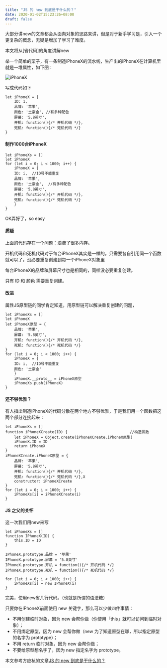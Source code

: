 ```yaml
---
title: "JS 的 new 到底是干什么的？"
date: 2020-01-02T15:23:26+08:00
draft: false
---
```



大部分讲new的文章都会从面向对象的思路来讲，但是对于新手学习是，引入一个更复杂的概念，无疑是增加了学习了难度。

本文将从[省代码]的角度讲解new

举一个简单的栗子，有一条制造iPhoneX的流水线，生产出的iPhoneX在计算机里就是一堆属性，如下图：

![iPhoneX](/images/iPhoneX.png)

写成代码如下

```
let iPhoneX = {
    ID: 1,
    品牌: '苹果',
    颜色: '土豪金', //有多种配色
    屏幕: '5.8英寸',
    开机: function(){/* 开机代码 */},
    死机: function(){/* 死机代码 */}
}
```

#### 制作1000台iPhoneX

```
let iPhoneXs = []
let iPhoneX 
for (let i = 0; i < 1000; i++) {
    iPhoneX = {
    ID: i,  //ID号不能重复
    品牌: '苹果',
    颜色: '土豪金',  //有多种配色
    屏幕: '5.8英寸',
    开机: function(){/* 开机代码 */},
    死机: function(){/* 死机代码 */}
    }
} 
```
OK弄好了，so easy 

#### 质疑
上面的代码存在一个问题：浪费了很多内存。

开机代码和死机代码对于每台iPhoneX其实是一样的，只需要各自引用同一个函数就可以了，没必要重复创建到每一个iPhoneX对象里

每台iPhoneX的品牌和屏幕尺寸也是相同的，同样没必要重复创建。

只有 ID 和 颜色 需要重复创建。

#### 改进

属性JS原型链的同学肯定知道，用原型链可以解决重复创建的问题，

``` 
let iPhoneXs = []
let iPhoneX 
let iPhoneX原型 = {
    品牌: '苹果',
    屏幕: '5.8英寸',
    开机: function(){/* 开机代码 */},
    死机: function(){/* 死机代码 */}
}
for (let i = 0; i < 1000; i++) {
    iPhoneX = {
    ID: i,  //ID号不能重复
    颜色: '土豪金' 
    }
    iPhoneX.__proto__ = iPhoneX原型
    iPhoneXs.push(iPhoneX)
}
```

#### 还不够优雅？

有人指出制造iPhoneX的代码分散在两个地方不够优雅，于是我们用一个函数把这两个部分连接起来：

``` 
let iPhoneXs = []
function iPhoneXCreate(ID) {                            //构造函数
    let iPhoneX = Object.create(iPhoneXCreate.iPhoneX原型)
    iPhoneX.ID = ID
    return iPhoneX
}
iPhoneXCreate.iPhoneX原型 = {
    品牌: '苹果',
    屏幕: '5.8英寸',
    开机: function(){/* 开机代码 */},
    死机: function(){/* 死机代码 */},X
    constructor: iPhoneXCreate
}
for (let i = 0; i < 1000; i++) {
    iPhoneXs[i] = iPhoneXCreate(i)
}
```

#### JS 之父的关怀

这一次我们用new来写

```
let iPhoneXs = []
function IPhoneX(ID) {
    this.ID = ID
}

IPhoneX.prototype.品牌 = '苹果'
IPhoneX.prototype.屏幕 = '5.8英寸'
IPhoneX.prototype.开机 = function(){/* 开机代码 */}
IPhoneX.prototype.死机 = function(){/* 死机代码 */}

for (let i = 0; i < 1000; i++) {
    iPhoneXs[i] = new IPhoneX(i)
}
```
完美，使用new省几行代码。（也就是所谓的语法糖）

只要你在IPhoneX前面使用 new 关键字，那么可以少做四件事情：

* 不用创建临时对象，因为 new 会帮你做（你使用「this」就可以访问到临时对象）；
* 不用绑定原型，因为 new 会帮你做（new 为了知道原型在哪，所以指定原型的名字为 prototype）；
* 不用 return 临时对象，因为 new 会帮你做；
* 不要给原型想名字了，因为 new 指定名字为 prototype。

本文参考方应杭的文章[JS 的 new 到底是干什么的？](https://zhuanlan.zhihu.com/p/23987456)